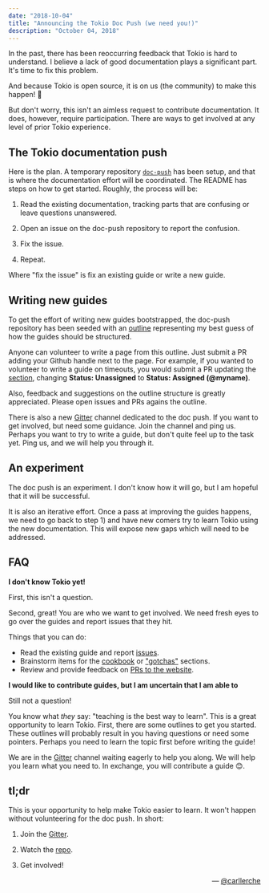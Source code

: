 ```yaml
---
date: "2018-10-04"
title: "Announcing the Tokio Doc Push (we need you!)"
description: "October 04, 2018"
---
```


In the past, there has been reoccurring feedback that Tokio is hard to
understand. I believe a lack of good documentation plays a significant part.
It's time to fix this problem.

And because Tokio is open source, it is on us (the community) to make this
happen! 👏

But don't worry, this isn't an aimless request to contribute documentation. It
does, however, require participation. There are ways to get involved at any
level of prior Tokio experience.

## The Tokio documentation push

Here is the plan. A temporary repository
[`doc-push`](http://github.com/tokio-rs/doc-push) has been setup, and that is
where the documentation effort will be coordinated. The README has steps on how
to get started. Roughly, the process will be:

1. Read the existing documentation, tracking parts that are confusing or leave
   questions unanswered.

2. Open an issue on the doc-push repository to report the confusion.

3. Fix the issue.

4. Repeat.

Where "fix the issue" is fix an existing guide or write a new guide.

## Writing new guides

To get the effort of writing new guides bootstrapped, the doc-push repository
has been seeded with an [outline] representing my best guess of how the guides
should be structured.

Anyone can volunteer to write a page from this outline. Just submit a PR adding
your Github handle next to the page. For example, if you wanted to volunteer to
write a guide on timeouts, you would submit a PR updating the
[section](https://github.com/tokio-rs/doc-push/blob/master/outline/tracking-time.md#timeouts),
changing **Status: Unassigned** to **Status: Assigned (@myname)**.

Also, feedback and suggestions on the outline structure is greatly appreciated.
Please open issues and PRs agains the outline.

There is also a new [Gitter] channel dedicated to the doc push. If you want to
get involved, but need some guidance. Join the channel and ping us. Perhaps you
want to try to write a guide, but don't quite feel up to the task yet. Ping us,
and we will help you through it.

## An experiment

The doc push is an experiment. I don't know how it will go, but I am hopeful
that it will be successful.

It is also an iterative effort. Once a pass at improving the guides happens, we
need to go back to step 1) and have new comers try to learn Tokio using the new
documentation. This will expose new gaps which will need to be addressed.

## FAQ

**I don't know Tokio yet!**

First, this isn't a question.

Second, great! You are who we want to get involved. We need fresh eyes to go
over the guides and report issues that they hit.

Things that you can do:

- Read the existing guide and report [issues].
- Brainstorm items for the [cookbook] or ["gotchas"][gotcha] sections.
- Review and provide feedback on [PRs to the website][prs].

**I would like to contribute guides, but I am uncertain that I am able to**

Still not a question!

You know what _they_ say: "teaching is the best way to learn". This is a great
opportunity to learn Tokio. First, there are some outlines to get you started.
These outlines will probably result in you having questions or need some
pointers. Perhaps you need to learn the topic first before writing the guide!

We are in the [Gitter] channel waiting eagerly to help you along. We will help
you learn what you need to. In exchange, you will contribute a guide 😊.

## tl;dr

This is your opportunity to help make Tokio easier to learn. It won't happen
without volunteering for the doc push. In short:

1. Join the [Gitter].

2. Watch the [repo].

3. Get involved!

<div style="text-align:right">&mdash; <a href="https://github.com/carllerche">@carllerche</a></div>

[issues]: https://github.com/tokio-rs/doc-push/issues/new
[cookbook]: https://github.com/tokio-rs/doc-push/issues/23
[gotcha]: https://github.com/tokio-rs/doc-push/issues/14
[prs]: https://github.com/tokio-rs/website/pulls
[outline]: https://github.com/tokio-rs/doc-push/blob/master/outline/README.md
[gitter]: https://gitter.im/tokio-rs/doc-blitz
[repo]: https://github.com/tokio-rs/doc-push
